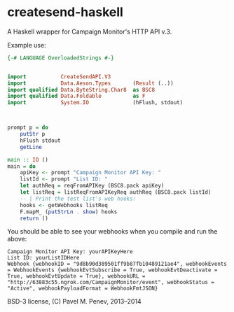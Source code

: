 createsend-haskell
==================

A Haskell wrapper for Campaign Monitor's HTTP API v.3.

Example use:

```haskell
{-# LANGUAGE OverloadedStrings #-}


import 	         CreateSendAPI.V3
import 	         Data.Aeson.Types       (Result (..))
import qualified Data.ByteString.Char8  as BSC8
import qualified Data.Foldable          as F
import 	         System.IO              (hFlush, stdout)



prompt p = do
    putStr p
    hFlush stdout
    getLine

main :: IO ()
main = do
    apiKey <- prompt "Campaign Monitor API Key: "
    listId <- prompt "List ID: "
    let authReq = reqFromAPIKey (BSC8.pack apiKey)
    let listReq = listReqFromAPIKeyReq authReq (BSC8.pack listId)
    -- | Print the test list's web hooks:
    hooks <- getWebhooks listReq
    F.mapM_ (putStrLn . show) hooks
    return ()
```

You should be able to see your webhooks when you compile and run the above:

	Campaign Monitor API Key: yourAPIKeyHere
	List ID: yourListIDHere
	Webhook {webhookID = "9d8b90d389501ff9b87fb10489121ae4", webhookEvents = WebhookEvents {webhookEvtSubscribe = True, webhookEvtDeactivate = True, webhookEvtUpdate = True}, webhookURL = "http://63883c55.ngrok.com/CampaignMonitor/event", webhookStatus = "Active", webhookPayloadFormat = WebhookFmtJSON}

BSD-3 license,
(C) Pavel M. Penev, 2013–2014
